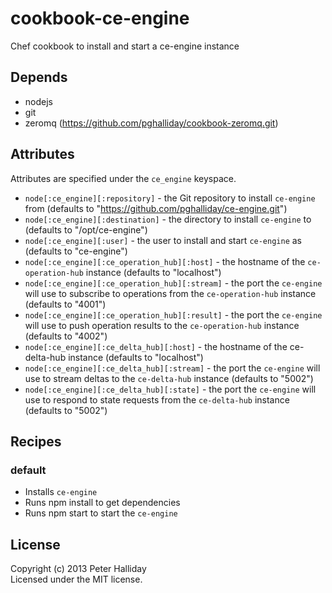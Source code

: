 cookbook-ce-engine
==================

Chef cookbook to install and start a ce-engine instance

## Depends

- nodejs
- git
- zeromq (https://github.com/pghalliday/cookbook-zeromq.git)

## Attributes

Attributes are specified under the `ce_engine` keyspace.

- `node[:ce_engine][:repository]` - the Git repository to install `ce-engine` from (defaults to "https://github.com/pghalliday/ce-engine.git")
- `node[:ce_engine][:destination]` - the directory to install `ce-engine` to (defaults to "/opt/ce-engine")
- `node[:ce_engine][:user]` - the user to install and start `ce-engine` as (defaults to "ce-engine")
- `node[:ce_engine][:ce_operation_hub][:host]` - the hostname of the `ce-operation-hub` instance (defaults to "localhost")
- `node[:ce_engine][:ce_operation_hub][:stream]` - the port the `ce-engine` will use to subscribe to operations from the `ce-operation-hub` instance (defaults to "4001")
- `node[:ce_engine][:ce_operation_hub][:result]` - the port the `ce-engine` will use to push operation results to the `ce-operation-hub` instance (defaults to "4002")
- `node[:ce_engine][:ce_delta_hub][:host]` - the hostname of the ce-delta-hub instance (defaults to "localhost")
- `node[:ce_engine][:ce_delta_hub][:stream]` - the port the `ce-engine` will use to stream deltas to the `ce-delta-hub` instance (defaults to "5002")
- `node[:ce_engine][:ce_delta_hub][:state]` - the port the `ce-engine` will use to respond to state requests from the `ce-delta-hub` instance (defaults to "5002")

## Recipes

### default

- Installs `ce-engine`
- Runs npm install to get dependencies
- Runs npm start to start the `ce-engine`

## License
Copyright (c) 2013 Peter Halliday  
Licensed under the MIT license.
